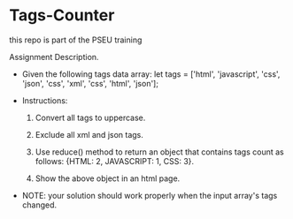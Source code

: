 # Tags-Counter
this repo is part of the PSEU training

Assignment Description. 

- Given the following tags data array:
let tags = ['html', 'javascript', 'css', 'json', 'css', 'xml', 'css', 'html', 'json'];

- Instructions:
     1. Convert all tags to uppercase.
     2. Exclude all xml and json tags.
     3. Use reduce() method to return an object that contains tags count as follows:
          {HTML: 2, JAVASCRIPT: 1, CSS: 3}.
     
     4. Show the above object in an html page.

- NOTE: your solution should work properly when the input array's tags changed.
